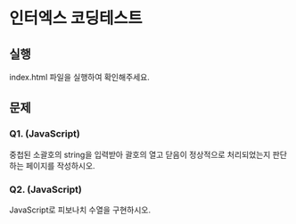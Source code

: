 # 인터엑스 코딩테스트

## 실행

index.html 파일을 실행하여 확인해주세요.

## 문제

### Q1. (JavaScript)

중첩된 소괄호의 string을 입력받아 괄호의 열고 닫음이 정상적으로 처리되었는지 판단하는 페이지를 작성하시오.

### Q2. (JavaScript)

JavaScript로 피보나치 수열을 구현하시오.
